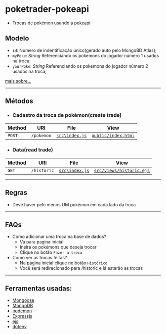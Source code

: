 # poketrader-pokeapi

- Trocas de pokémon usando a [pokeapi](https://pokeapi.co)

## Modelo
- `id`: Numero de indentificação único(gerado auto pelo MongoBD Atlas);
- `myPoke`: _String_ Referenciando os pokemons do jogador número 1 usados na troca;
- `yourPoke`: _String_ Referenciando os pokemons do jogador número 2 usados na troca;

[mais sobre...](https://github.com/pedrogabriel2002/poketrader-pokeapi/blob/main/src/models/historyTrade.js)

____

## Métodos

- ### Cadastro da troca de pokémon(create trade)

| Method     | URI                               | File                         | View                      |
|------------|-----------------------------------|------------------------------|---------------------------|
| `POST`     | `/pokemon`                               | [`src\index.js`](https://github.com/pedrogabriel2002/poketrader-pokeapi/blob/main/src/index.js)     | [`public/index.html`](https://github.com/pedrogabriel2002/poketrader-pokeapi/blob/main/public/index.html)   |

- ### Data(read trade)
 
| Method     | URI                               | File                         | View                      |
|------------|-----------------------------------|------------------------------|---------------------------|
| `GET` | `/historic`                           | [`src\index.js`](https://github.com/pedrogabriel2002/poketrader-pokeapi/blob/main/src/index.js)     | [`src/views/historic.ejs`](https://github.com/pedrogabriel2002/poketrader-pokeapi/blob/main/src/views/historic.ejs)    |

____

## Regras

- Deve haver pelo menos UM pokémon em cada lado da troca

____

## FAQs
- Como adicionar uma troca na base de dados?
  - Vá para pagina inicial
  - Insira os pokémons que deseja trocar
  - Clique no botão `Fazer a troca`
- Como ver as trocas feitas?
  - Na página inicial clique no botão `Histórico`
  - Você será redirecionado para /historic e lá estarão as trocas

____

## Ferramentas usadas:
  - [Mongoose](https://www.npmjs.com/package/mongoose)
  - [MongoDB](https://www.npmjs.com/package/mongodb)
  - [nodemon](https://www.npmjs.com/package/nodemon)
  - [Expressjs](https://www.npmjs.com/package/express)
  - [ejs](https://www.npmjs.com/package/ejs)
  - [dotenv](https://www.npmjs.com/package/dotenv)
